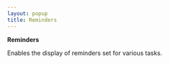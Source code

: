 ```yaml
---
layout: popup
title: Reminders
---
```



**Reminders**


Enables the display of reminders set for various tasks.
